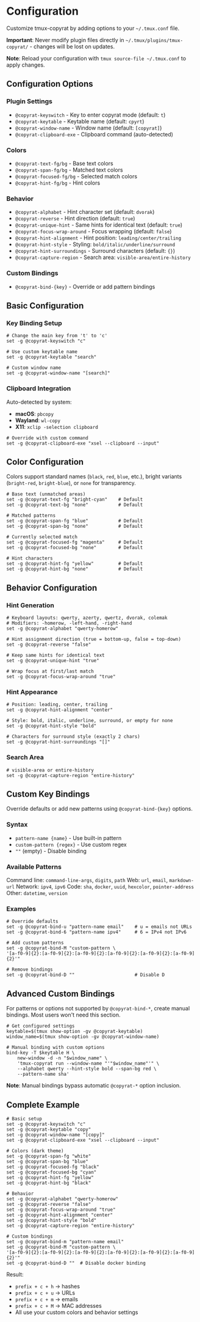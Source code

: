 # Configuration

Customize tmux-copyrat by adding options to your `~/.tmux.conf` file.

**Important**: Never modify plugin files directly in
`~/.tmux/plugins/tmux-copyrat/` - changes will be lost on updates.

**Note**: Reload your configuration with `tmux source-file ~/.tmux.conf` to
apply changes.

## Configuration Options

### Plugin Settings

- `@copyrat-keyswitch` - Key to enter copyrat mode (default: `t`)
- `@copyrat-keytable` - Keytable name (default: `cpyrt`)
- `@copyrat-window-name` - Window name (default: `[copyrat]`)
- `@copyrat-clipboard-exe` - Clipboard command (auto-detected)

### Colors

- `@copyrat-text-fg/bg` - Base text colors
- `@copyrat-span-fg/bg` - Matched text colors
- `@copyrat-focused-fg/bg` - Selected match colors
- `@copyrat-hint-fg/bg` - Hint colors

### Behavior

- `@copyrat-alphabet` - Hint character set (default: `dvorak`)
- `@copyrat-reverse` - Hint direction (default: `true`)
- `@copyrat-unique-hint` - Same hints for identical text (default: `true`)
- `@copyrat-focus-wrap-around` - Focus wrapping (default: `false`)
- `@copyrat-hint-alignment` - Hint position: `leading/center/trailing`
- `@copyrat-hint-style` - Styling: `bold/italic/underline/surround`
- `@copyrat-hint-surroundings` - Surround characters (default: `{}`)
- `@copyrat-capture-region` - Search area: `visible-area/entire-history`

### Custom Bindings

- `@copyrat-bind-{key}` - Override or add pattern bindings

## Basic Configuration

### Key Binding Setup

```tmux
# Change the main key from 't' to 'c'
set -g @copyrat-keyswitch "c"

# Use custom keytable name
set -g @copyrat-keytable "search"

# Custom window name
set -g @copyrat-window-name "[search]"
```

### Clipboard Integration

Auto-detected by system:

- **macOS**: `pbcopy`
- **Wayland**: `wl-copy`
- **X11**: `xclip -selection clipboard`

```tmux
# Override with custom command
set -g @copyrat-clipboard-exe "xsel --clipboard --input"
```

## Color Configuration

Colors support standard names (`black`, `red`, `blue`, etc.), bright variants
(`bright-red`, `bright-blue`), or `none` for transparency.

```tmux
# Base text (unmatched areas)
set -g @copyrat-text-fg "bright-cyan"    # Default
set -g @copyrat-text-bg "none"           # Default

# Matched patterns
set -g @copyrat-span-fg "blue"           # Default
set -g @copyrat-span-bg "none"           # Default

# Currently selected match
set -g @copyrat-focused-fg "magenta"     # Default
set -g @copyrat-focused-bg "none"        # Default

# Hint characters
set -g @copyrat-hint-fg "yellow"         # Default
set -g @copyrat-hint-bg "none"           # Default
```

## Behavior Configuration

### Hint Generation

```tmux
# Keyboard layouts: qwerty, azerty, qwertz, dvorak, colemak
# Modifiers: -homerow, -left-hand, -right-hand
set -g @copyrat-alphabet "qwerty-homerow"

# Hint assignment direction (true = bottom-up, false = top-down)
set -g @copyrat-reverse "false"

# Keep same hints for identical text
set -g @copyrat-unique-hint "true"

# Wrap focus at first/last match
set -g @copyrat-focus-wrap-around "true"
```

### Hint Appearance

```tmux
# Position: leading, center, trailing
set -g @copyrat-hint-alignment "center"

# Style: bold, italic, underline, surround, or empty for none
set -g @copyrat-hint-style "bold"

# Characters for surround style (exactly 2 chars)
set -g @copyrat-hint-surroundings "[]"
```

### Search Area

```tmux
# visible-area or entire-history
set -g @copyrat-capture-region "entire-history"
```

## Custom Key Bindings

Override defaults or add new patterns using `@copyrat-bind-{key}` options.

### Syntax

- `pattern-name {name}` - Use built-in pattern
- `custom-pattern {regex}` - Use custom regex
- `""` (empty) - Disable binding

### Available Patterns

Command line: `command-line-args`, `digits`, `path`
Web: `url`, `email`, `markdown-url`
Network: `ipv4`, `ipv6`
Code: `sha`, `docker`, `uuid`, `hexcolor`, `pointer-address`
Other: `datetime`, `version`

### Examples

```tmux
# Override defaults
set -g @copyrat-bind-u "pattern-name email"    # u = emails not URLs
set -g @copyrat-bind-6 "pattern-name ipv4"     # 6 = IPv4 not IPv6

# Add custom patterns
set -g @copyrat-bind-M "custom-pattern \
'[a-f0-9]{2}:[a-f0-9]{2}:[a-f0-9]{2}:[a-f0-9]{2}:[a-f0-9]{2}:[a-f0-9]{2}'"

# Remove bindings
set -g @copyrat-bind-D ""                      # Disable D
```

## Advanced Custom Bindings

For patterns or options not supported by `@copyrat-bind-*`, create manual
bindings. Most users won't need this section.

```tmux
# Get configured settings
keytable=$(tmux show-option -gv @copyrat-keytable)
window_name=$(tmux show-option -gv @copyrat-window-name)

# Manual binding with custom options
bind-key -T $keytable H \
    new-window -d -n "$window_name" \
    'tmux-copyrat run --window-name "'"$window_name"'" \
    --alphabet qwerty --hint-style bold --span-bg red \
    --pattern-name sha'
```

**Note**: Manual bindings bypass automatic `@copyrat-*` option inclusion.

## Complete Example

```tmux
# Basic setup
set -g @copyrat-keyswitch "c"
set -g @copyrat-keytable "copy"
set -g @copyrat-window-name "[copy]"
set -g @copyrat-clipboard-exe "xsel --clipboard --input"

# Colors (dark theme)
set -g @copyrat-span-fg "white"
set -g @copyrat-span-bg "blue"
set -g @copyrat-focused-fg "black"
set -g @copyrat-focused-bg "cyan"
set -g @copyrat-hint-fg "yellow"
set -g @copyrat-hint-bg "black"

# Behavior
set -g @copyrat-alphabet "qwerty-homerow"
set -g @copyrat-reverse "false"
set -g @copyrat-focus-wrap-around "true"
set -g @copyrat-hint-alignment "center"
set -g @copyrat-hint-style "bold"
set -g @copyrat-capture-region "entire-history"

# Custom bindings
set -g @copyrat-bind-m "pattern-name email"
set -g @copyrat-bind-M "custom-pattern \
'[a-f0-9]{2}:[a-f0-9]{2}:[a-f0-9]{2}:[a-f0-9]{2}:[a-f0-9]{2}:[a-f0-9]{2}'"
set -g @copyrat-bind-D ""  # Disable docker binding
```

Result:

- `prefix + c + h` → hashes
- `prefix + c + u` → URLs
- `prefix + c + m` → emails
- `prefix + c + M` → MAC addresses
- All use your custom colors and behavior settings
